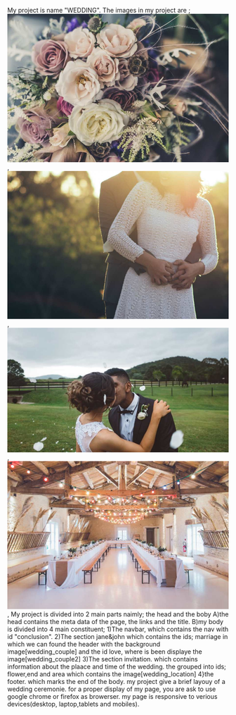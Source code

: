 My project is name "WEDDING".
The images in my project are ;
  ![flowers](./asserts/styles/images/flowers.jpg),
  ![wedding_couple](./asserts/styles/images/wedding_couple.jpg),
  ![wedding_couple2](./asserts/styles/images/wedding_couple2.jpg),
  ![wedding_location](./asserts/styles/images/wedding_location.jpg),
My project is divided into 2 main parts naimly; the head and the boby
 A)the head contains the meta data of the page, the links and the title.
 B)my body is divided into 4 main constituent;
 1)The navbar, which contains the nav with id "conclusion".
 2)The section jane&john which contains the ids; marriage in which we can found the header with the background image[wedding_couple]
 and the id love, where is been displaye the image[wedding_couple2]
 3)The section invitation. which contains information about the plaace and time of the wedding. the grouped into ids;
 flower,end and area which contains the image[wedding_location]
 4}the footer. which marks the end of the body.
my project give a brief layouy of a wedding ceremonie. for a proper display of my page, you are ask to use google chrome or firefox as browerser.
my page is responsive to verious devices(desktop, laptop,tablets and mobiles). 
